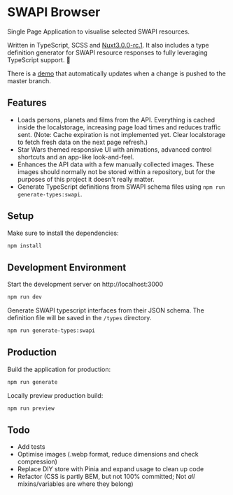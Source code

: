 # SWAPI Browser

Single Page Application to visualise selected SWAPI resources. 

Written in TypeScript, SCSS and [Nuxt3.0.0-rc.1](https://v3.nuxtjs.org/). 
It also includes a type definition generator for SWAPI resource responses 
to fully leveraging TypeScript support. 🎉

There is a [demo](https://master--sparkly-valkyrie-c4b960.netlify.app/) that automatically updates when a change is pushed to the master branch.

## Features
- Loads persons, planets and films from the API. Everything is cached inside the localstorage,
increasing page load times and reduces traffic sent. (Note: Cache expiration is not implemented yet. Clear localstorage to fetch fresh data on the next page refresh.)
- Star Wars themed responsive UI with animations, advanced control shortcuts and an app-like look-and-feel.
- Enhances the API data with a few manually collected images. These images should normally not be stored within a repository, but for the purposes of this project it doesn't really matter.
- Generate TypeScript definitions from SWAPI schema files using `npm run generate-types:swapi`.

## Setup

Make sure to install the dependencies:

```bash
npm install
```

## Development Environment

Start the development server on http://localhost:3000

```bash
npm run dev
```

Generate SWAPI typescript interfaces from their JSON schema. 
The definition file will be saved in the `/types` directory.  

```bash
npm run generate-types:swapi
```

## Production

Build the application for production:

```bash
npm run generate
```

Locally preview production build:

```bash
npm run preview
```

## Todo
- Add tests
- Optimise images (.webp format, reduce dimensions and check compression)
- Replace DIY store with Pinia and expand usage to clean up code
- Refactor (CSS is partly BEM, but not 100% committed; Not *all* mixins/variables are where they belong)
